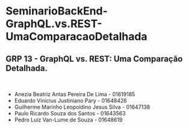 # SeminarioBackEnd-GraphQL.vs.REST-UmaComparacaoDetalhada

## GRP 13 - GraphQL vs. REST: Uma Comparação Detalhada.
 
- Anezia Beatriz Antas Pereira De Lima - 01619185
 
- Eduardo Vinicius Justiniano Pary - 01648426
 
- Guilherme Marinho Leopoldino Jesus Silva - 01647138
 
- Paulo Ricardo Souza dos Santos - 01643563
 
- Pedro Luiz Van-Lume de Souza - 01648619

